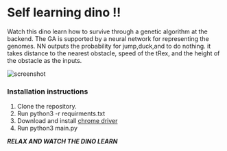 # Self learning dino !!

Watch this dino learn how to survive through a genetic algorithm at the backend. The GA is supported by a neural network for representing the genomes. NN outputs the probability for jump,duck,and to do nothing. it takes distance to the nearest obstacle, speed of the tRex, and the height of the obstacle as the inputs. 

![screenshot](https://github.com/athulpn/chrome-dino/blob/master/screenshot.png)
### Installation instructions
1. Clone the repository.
1. Run python3 -r requirments.txt
1. Download and install [chrome driver](https://chromedriver.storage.googleapis.com/index.html?path=2.40/)
1. Run python3 main.py

***RELAX AND WATCH THE DINO LEARN***
